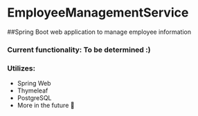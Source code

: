 # EmployeeManagementService
##Spring Boot web application to manage employee information
 
### Current functionality: To be determined :)

### Utilizes:
- Spring Web
- Thymeleaf
- PostgreSQL
- More in the future 👀